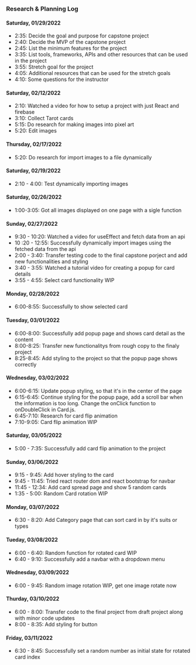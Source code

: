 ### Research & Planning Log
#### Saturday, 01/29/2022
* 2:35: Decide the goal and purpose for capstone project
* 2:40: Decide the MVP of the capstone project
* 2:45: List the minimum features for the project
* 3:35: List tools, frameworks, APIs and other resources that can be used in the project
* 3:55: Stretch goal for the project
* 4:05: Additional resources that can be used for the stretch goals
* 4:10: Some questions for the instructor

#### Saturday, 02/12/2022

* 2:10: Watched a video for how to setup a project with just React and firebase
* 3:10: Collect Tarot cards
* 5:15: Do research for making images into pixel art
* 5:20: Edit images

#### Thursday, 02/17/2022

* 5:20: Do research for import images to a file dynamically

#### Saturday, 02/19/2022

* 2:10 - 4:00: Test dynamically importing images

#### Saturday, 02/26/2022

* 1:00-3:05: Got all images displayed on one page with a sigle function

#### Sunday, 02/27/2022

* 9:30 - 10:20: Watched a video for useEffect and fetch data from an api
* 10 :20 - 12:55: Successfully dynamically import images using the fetched data from the api
* 2:00 - 3:40: Transfer testing code to the final capstone porject and add new functionalities and styling
* 3:40 - 3:55: Watched a tutorial video for creating a popup for card details
* 3:55 - 4:55: Select card functionality WIP

#### Monday, 02/28/2022

* 6:00-8:55: Successfully to show selected card

#### Tuesday, 03/01/2022

* 6:00-8:00: Successfully add popup page and shows card detail as the content
* 8:00-8:25: Transfer new functionalitys from rough copy to the finaly project
* 8:25-8:45: Add styling to the project so that the popup page shows correctly

#### Wednesday, 03/02/2022

* 6:00-6:15: Update popup styling, so that it's in the center of the page
* 6:15-6:45: Continue styling for the popup page, add a scroll bar when the information is too long. Change the onClick function to onDoubleClick in Card.js.
* 6:45-7:10: Research for card flip animation
* 7:10-9:05: Card flip animation WIP

#### Saturday, 03/05/2022

* 5:00 - 7:35: Successfully add card flip animation to the project

#### Sunday, 03/06/2022

* 9:15 - 9:45: Add hover styling to the card
* 9:45 - 11:45: Tried react router dom and react bootstrap for navbar
* 11:45 - 12:34: Add card spread page and show 5 random cards
* 1:35 - 5:00: Random Card rotation WIP

#### Monday, 03/07/2022

*  6:30 - 8:20: Add Category page that can sort card in by it's suits or types

#### Tueday, 03/08/2022

* 6:00 - 6:40: Random function for rotated card WIP
* 6:40 - 9:10: Successfully add a navbar with a dropdown menu

#### Wednesday, 03/09/2022

* 6:00 - 9:45: Random image rotation WIP, get one image rotate now

#### Thurday, 03/10/2022

* 6:00 - 8:00: Transfer code to the final project from draft project along with minor code updates
* 8:00 - 8:35: Add styling for button

#### Friday, 03/11/2022

* 6:30 - 8:45: Successfully set a random number as initial state for rotated card index
